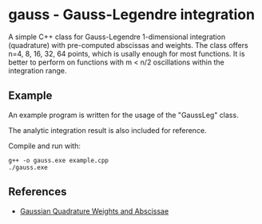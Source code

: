 # gauss - Gauss-Legendre integration

A simple C++ class for Gauss-Legendre 1-dimensional integration (quadrature) with pre-computed abscissas and weights.
The class offers n=4, 8, 16, 32, 64 points, which is usally enough for most functions.
It is better to perform on functions with m < n/2 oscillations within the integration range.

## Example

An example program is written for the usage of the "GaussLeg" class.

The analytic integration result is also included for reference.

Compile and run with:
```shell
g++ -o gauss.exe example.cpp
./gauss.exe
```

## References

* [Gaussian Quadrature Weights and Abscissae](https://pomax.github.io/bezierinfo/legendre-gauss.html)